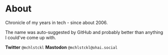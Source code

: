 # About

Chronicle of my years in tech - since about 2006.

The name was auto-suggested by GitHub and probably better than anything I could've come up with.



**Twitter** `@mchlstckl` **Mastodon** `@mchlstckl@ohai.social`
